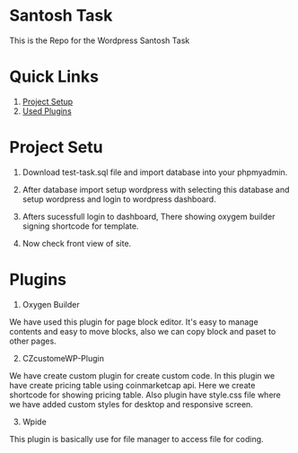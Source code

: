 # Santosh Task
This is the Repo for the Wordpress Santosh Task

# Quick Links
1. [Project Setup](#project-setup)
2. [Used Plugins](#plugins)

# Project Setu
1) Download test-task.sql file and import database into your phpmyadmin.

2) After database import setup wordpress with selecting this database and setup wordpress and login to wordpress dashboard.

3) Afters sucessfull login to dashboard, There showing oxygem builder signing shortcode for template.

4) Now check front view of site.

# Plugins
1) Oxygen Builder

We have used this plugin for page block editor. It's easy to manage contents and easy to move blocks, also we can copy block and paset to other pages.

2) CZcustomeWP-Plugin

We have create custom plugin for create custom code. In this plugin we have create pricing table using coinmarketcap api. Here we create shortcode for showing pricing table. Also plugin have style.css file where we have added custom styles for desktop and responsive screen.

3) Wpide

This plugin is basically use for file manager to access file for coding.

